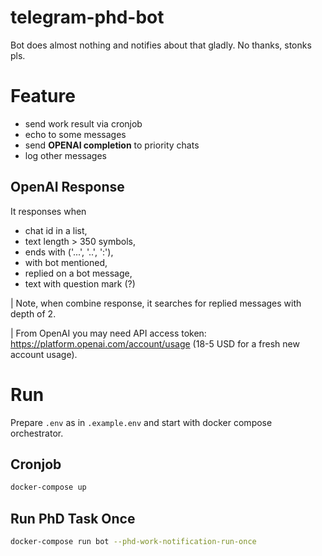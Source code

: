 # telegram-phd-bot
Bot does almost nothing and notifies about that gladly. No thanks, stonks pls.

# Feature
- send work result via cronjob
- echo to some messages
- send **OPENAI completion** to priority chats
- log other messages

## OpenAI Response
It responses when
- chat id in a list,
- text length > 350 symbols,
- ends with ('...', '..', ':'),
- with bot mentioned,
- replied on a bot message,
- text with question mark (?)

| Note, when combine response, it searches for replied messages with depth of 2.

| From OpenAI you may need API access token: https://platform.openai.com/account/usage (18-5 USD for a fresh new account usage).

# Run
Prepare `.env` as in `.example.env` and start with docker compose orchestrator.

## Cronjob
```bash
docker-compose up
```

## Run PhD Task Once
```bash
docker-compose run bot --phd-work-notification-run-once
```
